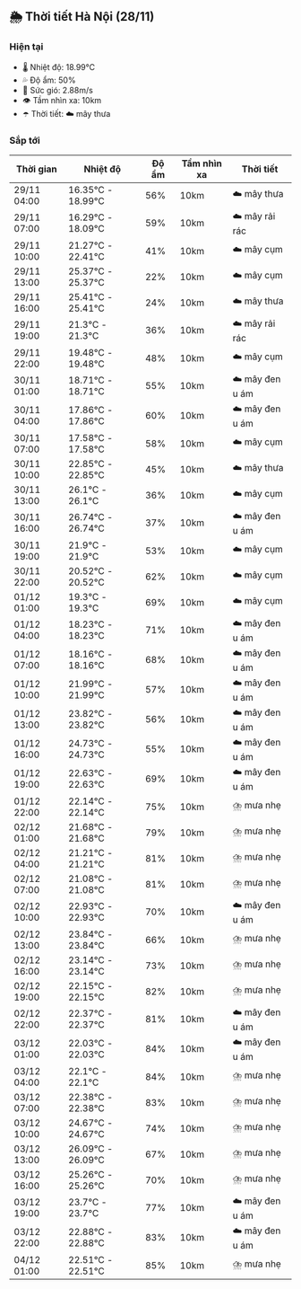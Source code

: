 ## 🌦️ Thời tiết Hà Nội (28/11)

### Hiện tại

- 🌡️ Nhiệt độ: 18.99℃
- 💦 Độ ẩm: 50%
- 💨 Sức gió: 2.88m/s
- 👁️ Tầm nhìn xa: 10km
- ☂️ Thời tiết: ☁️ mây thưa

### Sắp tới

| Thời gian | Nhiệt độ | Độ ẩm | Tầm nhìn xa | Thời tiết |
| --- | --- | --- | --- | --- |
| 29/11 04:00 | 16.35℃ - 18.99℃ | 56% | 10km | ☁️ mây thưa |
| 29/11 07:00 | 16.29℃ - 18.09℃ | 59% | 10km | ☁️ mây rải rác |
| 29/11 10:00 | 21.27℃ - 22.41℃ | 41% | 10km | ☁️ mây cụm |
| 29/11 13:00 | 25.37℃ - 25.37℃ | 22% | 10km | ☁️ mây cụm |
| 29/11 16:00 | 25.41℃ - 25.41℃ | 24% | 10km | ☁️ mây thưa |
| 29/11 19:00 | 21.3℃ - 21.3℃ | 36% | 10km | ☁️ mây rải rác |
| 29/11 22:00 | 19.48℃ - 19.48℃ | 48% | 10km | ☁️ mây cụm |
| 30/11 01:00 | 18.71℃ - 18.71℃ | 55% | 10km | ☁️ mây đen u ám |
| 30/11 04:00 | 17.86℃ - 17.86℃ | 60% | 10km | ☁️ mây đen u ám |
| 30/11 07:00 | 17.58℃ - 17.58℃ | 58% | 10km | ☁️ mây cụm |
| 30/11 10:00 | 22.85℃ - 22.85℃ | 45% | 10km | ☁️ mây thưa |
| 30/11 13:00 | 26.1℃ - 26.1℃ | 36% | 10km | ☁️ mây cụm |
| 30/11 16:00 | 26.74℃ - 26.74℃ | 37% | 10km | ☁️ mây đen u ám |
| 30/11 19:00 | 21.9℃ - 21.9℃ | 53% | 10km | ☁️ mây cụm |
| 30/11 22:00 | 20.52℃ - 20.52℃ | 62% | 10km | ☁️ mây cụm |
| 01/12 01:00 | 19.3℃ - 19.3℃ | 69% | 10km | ☁️ mây cụm |
| 01/12 04:00 | 18.23℃ - 18.23℃ | 71% | 10km | ☁️ mây đen u ám |
| 01/12 07:00 | 18.16℃ - 18.16℃ | 68% | 10km | ☁️ mây đen u ám |
| 01/12 10:00 | 21.99℃ - 21.99℃ | 57% | 10km | ☁️ mây đen u ám |
| 01/12 13:00 | 23.82℃ - 23.82℃ | 56% | 10km | ☁️ mây đen u ám |
| 01/12 16:00 | 24.73℃ - 24.73℃ | 55% | 10km | ☁️ mây đen u ám |
| 01/12 19:00 | 22.63℃ - 22.63℃ | 69% | 10km | ☁️ mây đen u ám |
| 01/12 22:00 | 22.14℃ - 22.14℃ | 75% | 10km | ⛈️ mưa nhẹ |
| 02/12 01:00 | 21.68℃ - 21.68℃ | 79% | 10km | ⛈️ mưa nhẹ |
| 02/12 04:00 | 21.21℃ - 21.21℃ | 81% | 10km | ⛈️ mưa nhẹ |
| 02/12 07:00 | 21.08℃ - 21.08℃ | 81% | 10km | ⛈️ mưa nhẹ |
| 02/12 10:00 | 22.93℃ - 22.93℃ | 70% | 10km | ☁️ mây đen u ám |
| 02/12 13:00 | 23.84℃ - 23.84℃ | 66% | 10km | ⛈️ mưa nhẹ |
| 02/12 16:00 | 23.14℃ - 23.14℃ | 73% | 10km | ⛈️ mưa nhẹ |
| 02/12 19:00 | 22.15℃ - 22.15℃ | 82% | 10km | ⛈️ mưa nhẹ |
| 02/12 22:00 | 22.37℃ - 22.37℃ | 81% | 10km | ☁️ mây đen u ám |
| 03/12 01:00 | 22.03℃ - 22.03℃ | 84% | 10km | ☁️ mây đen u ám |
| 03/12 04:00 | 22.1℃ - 22.1℃ | 84% | 10km | ⛈️ mưa nhẹ |
| 03/12 07:00 | 22.38℃ - 22.38℃ | 83% | 10km | ⛈️ mưa nhẹ |
| 03/12 10:00 | 24.67℃ - 24.67℃ | 74% | 10km | ⛈️ mưa nhẹ |
| 03/12 13:00 | 26.09℃ - 26.09℃ | 67% | 10km | ⛈️ mưa nhẹ |
| 03/12 16:00 | 25.26℃ - 25.26℃ | 70% | 10km | ⛈️ mưa nhẹ |
| 03/12 19:00 | 23.7℃ - 23.7℃ | 77% | 10km | ☁️ mây đen u ám |
| 03/12 22:00 | 22.88℃ - 22.88℃ | 83% | 10km | ☁️ mây đen u ám |
| 04/12 01:00 | 22.51℃ - 22.51℃ | 85% | 10km | ⛈️ mưa nhẹ |
